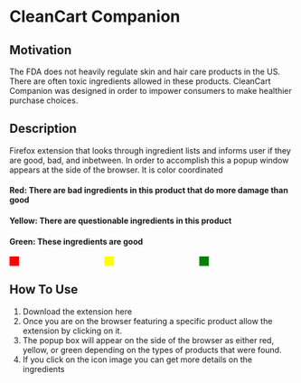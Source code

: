 # CleanCart Companion

## Motivation
The FDA does not heavily regulate skin and hair care products in the US. There are often toxic ingredients allowed in these products. CleanCart Companion was designed in order to impower consumers to make healthier purchase choices.

## Description
Firefox extension that looks through ingredient lists and informs user if they are good, bad, and inbetween. In order to accomplish this a popup window appears at the side of the browser. It is color coordinated 

#### Red: There are bad ingredients in this product that do more damage than good
#### Yellow: There are questionable ingredients in this product
#### Green: These ingredients are good 
<svg viewBox="0 0 300 10">
  <rect x="0" y="0" width="10" height="10" fill="red" /> 
  <rect x="100" y="0" width="10" height="10" fill="yellow" />
  <rect x="200" y="0" width="10" height="10" fill="green" />
</svg>

## How To Use
1. Download the extension here
2. Once you are on the browser featuring a specific product allow the extension by clicking on it.
3. The popup box will appear on the side of the browser as either red, yellow, or green depending on the types of products that were found.
4. If you click on the icon image you can get more details on the ingredients
